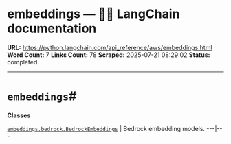 # embeddings — 🦜🔗 LangChain  documentation

**URL:** https://python.langchain.com/api_reference/aws/embeddings.html
**Word Count:** 7
**Links Count:** 78
**Scraped:** 2025-07-21 08:29:02
**Status:** completed

---

# `embeddings`\#

**Classes**

[`embeddings.bedrock.BedrockEmbeddings`](https://python.langchain.com/api_reference/aws/embeddings/langchain_aws.embeddings.bedrock.BedrockEmbeddings.html#langchain_aws.embeddings.bedrock.BedrockEmbeddings "langchain_aws.embeddings.bedrock.BedrockEmbeddings") | Bedrock embedding models.   ---|---